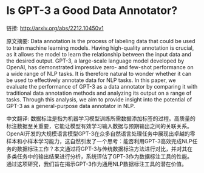 # Is GPT-3 a Good Data Annotator?

链接: http://arxiv.org/abs/2212.10450v1

原文摘要:
Data annotation is the process of labeling data that could be used to train
machine learning models. Having high-quality annotation is crucial, as it
allows the model to learn the relationship between the input data and the
desired output. GPT-3, a large-scale language model developed by OpenAI, has
demonstrated impressive zero- and few-shot performance on a wide range of NLP
tasks. It is therefore natural to wonder whether it can be used to effectively
annotate data for NLP tasks. In this paper, we evaluate the performance of
GPT-3 as a data annotator by comparing it with traditional data annotation
methods and analyzing its output on a range of tasks. Through this analysis, we
aim to provide insight into the potential of GPT-3 as a general-purpose data
annotator in NLP.

中文翻译:
数据标注是指为机器学习模型训练所需数据添加标签的过程。高质量的标注数据至关重要，它能让模型有效学习输入数据与预期输出之间的关联关系。OpenAI开发的大规模语言模型GPT-3在众多自然语言处理任务中展现出卓越的零样本和小样本学习能力，这自然引发了一个思考：能否利用GPT-3高效完成NLP任务的数据标注工作？本文通过将GPT-3与传统数据标注方法进行对比，并对其在多类任务中的输出结果进行分析，系统评估了GPT-3作为数据标注工具的性能。通过这项研究，我们旨在揭示GPT-3作为通用NLP数据标注工具的潜在价值。
